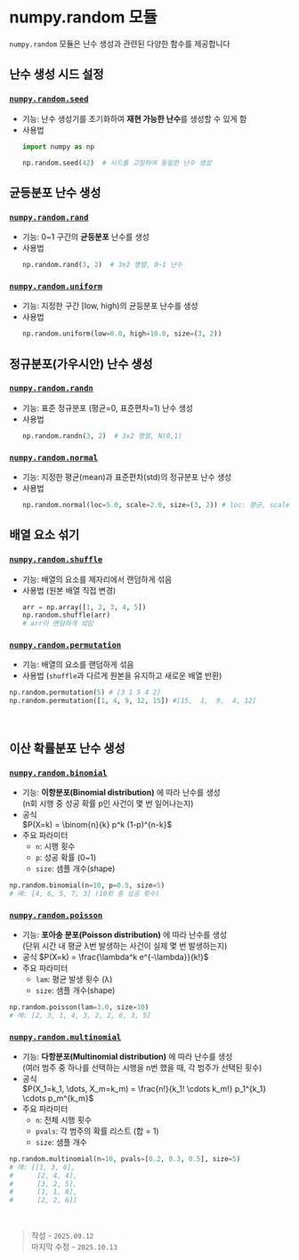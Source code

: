# numpy.random 모듈

`numpy.random` 모듈은 난수 생성과 관련된 다양한 함수를 제공합니다

## 난수 생성 시드 설정

### [`numpy.random.seed`](https://numpy.org/doc/2.3/reference/random/generated/numpy.random.seed.html)

- 기능: 난수 생성기를 초기화하여 **재현 가능한 난수**를 생성할 수 있게 함
- 사용법
    ```python
    import numpy as np

    np.random.seed(42)  # 시드를 고정하여 동일한 난수 생성
    ```

## 균등분포 난수 생성

### [`numpy.random.rand`](https://numpy.org/doc/2.3/reference/random/generated/numpy.random.rand.html)

- 기능: 0~1 구간의 **균등분포** 난수를 생성
- 사용법
    ```python
    np.random.rand(3, 2)  # 3x2 행렬, 0~1 난수
    ```

### [`numpy.random.uniform`](https://numpy.org/doc/2.3/reference/random/generated/numpy.random.uniform.html)

- 기능: 지정한 구간 [low, high)의 균등분포 난수를 생성
- 사용법
    ```python
    np.random.uniform(low=0.0, high=10.0, size=(3, 2))
    ```

## 정규분포(가우시안) 난수 생성

### [`numpy.random.randn`](https://numpy.org/doc/2.3/reference/random/generated/numpy.random.randn.html)

- 기능: 표준 정규분포 (평균=0, 표준편차=1) 난수 생성
- 사용법
    ```python
    np.random.randn(3, 2)  # 3x2 행렬, N(0,1)
    ```

### [`numpy.random.normal`](https://numpy.org/doc/2.3/reference/random/generated/numpy.random.normal.html)

- 기능: 지정한 평균(mean)과 표준편차(std)의 정규분포 난수 생성
- 사용법
    ```python
    np.random.normal(loc=5.0, scale=2.0, size=(3, 2)) # loc: 평균, scale: 표준편차
    ```

## 배열 요소 섞기

### [`numpy.random.shuffle`](https://numpy.org/doc/2.3/reference/random/generated/numpy.random.shuffle.html)

- 기능: 배열의 요소를 제자리에서 랜덤하게 섞음
- 사용법 (원본 배열 직접 변경)
    ```python
    arr = np.array([1, 2, 3, 4, 5])
    np.random.shuffle(arr)
    # arr이 랜덤하게 섞임
    ```

### [`numpy.random.permutation`](https://numpy.org/doc/2.2/reference/random/generated/numpy.random.permutation.html)


- 기능: 배열의 요소를 랜덤하게 섞음
- 사용법 (`shuffle`과 다르게 원본을 유지하고 새로운 배열 반환)

```python
np.random.permutation(5) # [3 1 5 4 2]
np.random.permutation([1, 4, 9, 12, 15]) #[15,  1,  9,  4, 12]
```

<br>

## 이산 확률분포 난수 생성

### [`numpy.random.binomial`](https://numpy.org/doc/2.2/reference/random/generated/numpy.random.binomial.html)

- 기능: **이항분포(Binomial distribution)** 에 따라 난수를 생성  
  (n회 시행 중 성공 확률 p인 사건이 몇 번 일어나는지)
- 공식  
  $P(X=k) = \binom{n}{k} p^k (1-p)^{n-k}$
- 주요 파라미터  
  - `n`: 시행 횟수  
  - `p`: 성공 확률 (0~1)  
  - `size`: 샘플 개수(shape)

```python
np.random.binomial(n=10, p=0.5, size=5)
# 예: [4, 6, 5, 7, 3] (10회 중 성공 횟수)
```

### [`numpy.random.poisson`](https://numpy.org/doc/2.2/reference/random/generated/numpy.random.poisson.html)

- 기능: **포아송 분포(Poisson distribution)** 에 따라 난수를 생성  
  (단위 시간 내 평균 λ번 발생하는 사건이 실제 몇 번 발생하는지)
- 공식
  $P(X=k) = \frac{\lambda^k e^{-\lambda}}{k!}$
- 주요 파라미터  
  - `lam`: 평균 발생 횟수 (λ)
  - `size`: 샘플 개수(shape)

```python
np.random.poisson(lam=3.0, size=10)
# 예: [2, 3, 1, 4, 3, 2, 2, 6, 3, 5]
```

### [`numpy.random.multinomial`](https://numpy.org/doc/2.1/reference/random/generated/numpy.random.multinomial.html)

- 기능: **다항분포(Multinomial distribution)** 에 따라 난수를 생성  
  (여러 범주 중 하나를 선택하는 시행을 n번 했을 때, 각 범주가 선택된 횟수)
- 공식  
  $P(X_1=k_1, \dots, X_m=k_m) = \frac{n!}{k_1! \cdots k_m!} p_1^{k_1} \cdots p_m^{k_m}$
- 주요 파라미터  
  - `n`: 전체 시행 횟수  
  - `pvals`: 각 범주의 확률 리스트 (합 = 1)  
  - `size`: 샘플 개수

```python
np.random.multinomial(n=10, pvals=[0.2, 0.3, 0.5], size=5)
# 예: [[1, 3, 6],
#      [2, 4, 4],
#      [3, 2, 5],
#      [1, 1, 8],
#      [2, 2, 6]]
```

<br>

> 작성 - `2025.09.12`<br>
> 마지막 수정 - `2025.10.13`